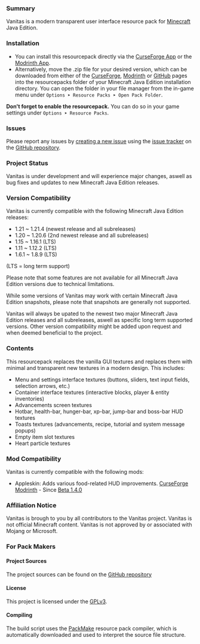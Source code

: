 ### Summary

Vanitas is a modern transparent user interface resource pack for [Minecraft](https://www.minecraft.net) Java Edition.


### Installation

- You can install this resourcepack directly via the [CurseForge App](https://www.curseforge.com/download/app) or the [Modrinth App](https://modrinth.com/app).
- Alternatively, move the .zip file for your desired version, which can be downloaded from either of the [CurseForge](https://www.curseforge.com/minecraft/texture-packs/vanitas), [Modrinth](https://modrinth.com/resourcepack/vanitas) or [GitHub](https://github.com/iJustLeyxo/Vanitas/releases/) pages into the resourcepacks folder of your Minecraft Java Edition installation directory. You can open the folder in your file manager from the in-game menu under `Options ➤ Resource Packs ➤ Open Pack Folder`.

**Don't forget to enable the resourcepack.** You can do so in your game settings under `Options ➤ Resource Packs`.


### Issues

Please report any issues by [creating a new issue](https://github.com/iJustLeyxo/Vanitas/issues/new) using the [issue tracker](https://github.com/iJustLeyxo/Vanitas/issues/) on the [GitHub repository](https://github.com/iJustLeyxo/Vanitas/).


### Project Status

Vanitas is under development and will experience major changes, aswell as bug fixes and updates to new Minecraft Java Edition releases.


### Version Compatibility

Vanitas is currently compatible with the following Minecraft Java Edition releases:
- 1.21 ~ 1.21.4 (newest release and all subreleases)
- 1.20 ~ 1.20.6 (2nd newest release and all subreleases)
- 1.15 ~ 1.16.1 (LTS)
- 1.11 ~ 1.12.2 (LTS)
- 1.6.1 ~ 1.8.9 (LTS)

(LTS = long term support)

Please note that some features are not available for all Minecraft Java Edition versions due to technical limitations.

While some versions of Vanitas may work with certain Minecraft Java Edition snapshots, please note that snapshots are generally not supported.

Vanitas will always be upated to the newest two major Minecraft Java Edition releases and all subreleases, aswell as specific long term supported versions. Other version compatibility might be added upon request and when deemed beneficial to the project.


### Contents

This resourcepack replaces the vanilla GUI textures and replaces them with minimal and transparent new textures in a modern design. This includes:
- Menu and settings interface textures (buttons, sliders, text input fields, selection arrows, etc.)
- Container interface textures (interactive blocks, player & entity inventories)
- Advancements screen textures
- Hotbar, health-bar, hunger-bar, xp-bar, jump-bar and boss-bar HUD textures
- Toasts textures (advancements, recipe, tutorial and system message popups)
- Empty item slot textures
- Heart particle textures


### Mod Compatibility

Vanitas is currently compatible with the following mods:

- Appleskin: Adds various food-related HUD improvements. [CurseForge](https://www.curseforge.com/minecraft/mc-mods/appleskin) [Modrinth](https://modrinth.com/mod/appleskin) - Since [Beta 1.4.0](https://github.com/iJustLeyxo/Vanitas/releases/tag/1.4.0)


### Affiliation Notice

Vanitas is brough to you by all contributors to the Vanitas project.
Vanitas is not official Minecraft content. Vanitas is not approved by or associated with Mojang or Microsoft.


### For Pack Makers

#### Project Sources

The project sources can be found on the [GitHub repository](https://github.com/iJustLeyxo/Vanitas/)


#### License

This project is licensed under the [GPLv3](https://www.gnu.org/licenses/gpl-3.0.txt).


#### Compiling

The build script uses the [PackMake](https://github.com/iJustLeyxo/PackMake/) resource pack compiler, which is automatically downloaded and used to interpret the source file structure.
